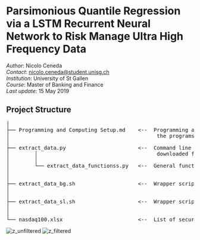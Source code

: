 # Parsimonious Quantile Regression via a LSTM Recurrent Neural Network to Risk Manage Ultra High Frequency Data

*Author*: Nicolo Ceneda \
*Contact*: nicolo.ceneda@student.unisg.ch \
*Institution*: University of St Gallen \
*Course*: Master of Banking and Finance \
*Last update*: 15 May 2019

## Project Structure
<pre>
│
├── Programming and Computing Setup.md    <--  Programming and computing setup required to execute
│                                               the programs. 
│
├── extract_data.py                       <--  Command line interface to extract and clean trade data
│        │                                      downloaded from the wrds database.
│        │
│        └── extract_data_functionss.py   <--  General functions called in 'extract_data.py'
│
│
├── extract_data_bg.sh                    <--  Wrapper script to execute 'extract_data.py' in 'debugging' mode.
│
│
├── extract_data_sl.sh                    <--  Wrapper script to execute extract_data.py in 'symbol_list' mode.
│
│
└── nasdaq100.xlsx                        <--  List of securities extracted
</pre>

![z_unfiltered](https://user-images.githubusercontent.com/47401951/57942042-c713b900-78d0-11e9-9cc9-a239e89c60f2.png)
![z_filtered](https://user-images.githubusercontent.com/47401951/57942022-bc592400-78d0-11e9-88f8-22393e302a9f.png)
